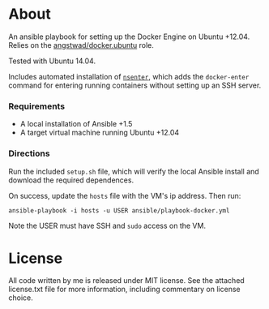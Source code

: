 About
================================================================================

An ansible playbook for setting up the Docker Engine on Ubuntu +12.04. Relies
on the [angstwad/docker.ubuntu](https://github.com/angstwad/docker.ubuntu)
role.

Tested with Ubuntu 14.04.

Includes automated installation of
[`nsenter`](https://github.com/jpetazzo/nsenter), which adds the `docker-enter`
command for entering running containers without setting up an SSH server.

### Requirements

- A local installation of Ansible +1.5
- A target virtual machine running Ubuntu +12.04

### Directions

Run the included `setup.sh` file, which will verify the local Ansible install
and download the required dependences.

On success, update the `hosts` file with the VM's ip address. Then run:

    ansible-playbook -i hosts -u USER ansible/playbook-docker.yml

Note the USER must have SSH and `sudo` access on the VM.


License
================================================================================

All code written by me is released under MIT license. See the attached
license.txt file for more information, including commentary on license choice.
